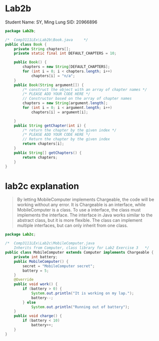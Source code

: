   # Lab2b 
[//]: # (Write down studnet nama and Student ID)
Student Name: SY, Ming Lung 
SID: 20966896
```java
package Lab2b;

/*	Comp3111LEx\Lab2b\Book.java		*/
public class Book {
    private String chapters[];
    private static final int DEFAULT_CHAPTERS = 10;

    public Book() {
        chapters = new String[DEFAULT_CHAPTERS];
        for (int i = 0; i < chapters.length; i++)
            chapters[i] = "n/a";
    }
    public Book(String argument[]) {
        /* construct the object with an array of chapter names */
        /* PLEASE ADD YOUR CODE HERE */
        // Constructor based on the array of chapter names
        chapters = new String[argument.length];
        for (int i = 0; i < argument.length; i++)
            chapters[i] = argument[i];

    }
    public String getChapter(int i) {
        /* return the chapter by the given index */
        /* PLEASE ADD YOUR CODE HERE */
        // Return the chapter by the given index
        return chapters[i];
    }
    public String[] getChapters() {
        return chapters;
    }
}
```


# lab2c explanation
> By letting MobileComputer implements Chargeable, the code will be working
without any error. It is Chargeable is an interface, while MobileComputer is a class.
To use a interface, the class must implements the interface. The interface in Java works similar
to the abstract class, but it is more flexible. The class can implement multiple interfaces, but
can only inherit from one class.

```java
package Lab2c;

/*	Comp3111LEx\Lab2c\MobileComputer.java
	Inherits from Computer, class library for Lab2 Exercise 3	*/
public class MobileComputer extends Computer implements Chargeable {
    private int battery;
    public MobileComputer() {
        secret = "MobileComputer secret";
        battery = 5;
    }
    @Override
    public void work() {
        if (battery > 0) {
            System.out.println("It is working on my lap.");
            battery--;
        } else
            System.out.println("Running out of battery");
    }
    public void charge() {
        if (battery < 10)
            battery++;
    }
}

```
